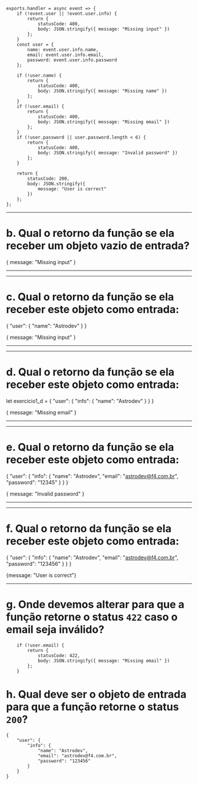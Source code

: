```
exports.handler = async event => {
    if (!event.user || !event.user.info) {
        return {
            statusCode: 400,
            body: JSON.stringify({ message: "Missing input" })
        };
    }
    const user = {
        name: event.user.info.name,
        email: event.user.info.email,
        password: event.user.info.password
    };

    if (!user.name) {
        return {
            statusCode: 400,
            body: JSON.stringify({ message: "Missing name" })
        };
    }
    if (!user.email) {
        return {
            statusCode: 400,
            body: JSON.stringify({ message: "Missing email" })
        };
    }
    if (!user.password || user.password.length < 6) {
        return {
            statusCode: 400,
            body: JSON.stringify({ message: "Invalid password" })
        };
    }

    return {
        statusCode: 200,
        body: JSON.stringify({
            message: "User is correct"
        })
    };
};
```
________________________________________________________________________________________________

# b. Qual o retorno da função se ela receber um objeto vazio de entrada?
{ message: "Missing input" }
________________________________________________________________________________________________

________________________________________________________________________________________________

# c. Qual o retorno da função se ela receber este objeto como entrada:
{
    "user": {
        "name": "Astrodev"
    }
}

{ message: "Missing input" }
________________________________________________________________________________________________

________________________________________________________________________________________________


# d. Qual o retorno da função se ela receber este objeto como entrada:
let exercicio1_d = {
    "user": {
        "info": {
            "name": "Astrodev"
        }
    }
}

{ message: "Missing email" }
________________________________________________________________________________________________

________________________________________________________________________________________________

# e. Qual o retorno da função se ela receber este objeto como entrada:
{
    "user": {
        "info": {
            "name": "Astrodev",
            "email": "astrodev@f4.com.br",
            "password": "12345"
        }
    }
}

{ message: "Invalid password" }
________________________________________________________________________________________________

________________________________________________________________________________________________

# f. Qual o retorno da função se ela receber este objeto como entrada:
{
    "user": {
        "info": {
            "name": "Astrodev",
            "email": "astrodev@f4.com.br",
            "password": "123456"
        }
    }
}

{message: "User is correct"}
________________________________________________________________________________________________

# g. Onde devemos alterar para que a função retorne o status `422` caso o email seja inválido?
```
    if (!user.email) {
        return {
            statusCode: 422,
            body: JSON.stringify({ message: "Missing email" })
        };
    }
```
# h. Qual deve ser o objeto de entrada para que a função retorne o status `200`?
```
{
    "user": {
        "info": {
            "name": "Astrodev",
            "email": "astrodev@f4.com.br",
            "password": "123456"
        }
    }
}
```